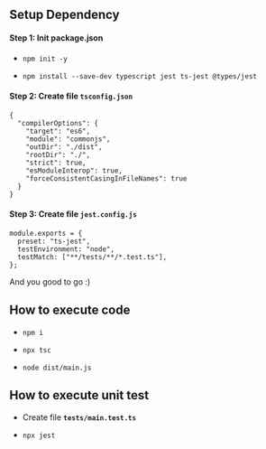 ## Setup Dependency

#### Step 1: Init package.json

- `npm init -y`

- `npm install --save-dev typescript jest ts-jest @types/jest`

#### Step 2: Create file `tsconfig.json`

```
{
  "compilerOptions": {
    "target": "es6",
    "module": "commonjs",
    "outDir": "./dist",
    "rootDir": "./",
    "strict": true,
    "esModuleInterop": true,
    "forceConsistentCasingInFileNames": true
  }
}
```

#### Step 3: Create file `jest.config.js`

```
module.exports = {
  preset: "ts-jest",
  testEnvironment: "node",
  testMatch: ["**/tests/**/*.test.ts"],
};
```

And you good to go :)

## How to execute code

- `npm i`

- `npx tsc`

- `node dist/main.js`

## How to execute unit test

- Create file <strong>`tests/main.test.ts`</strong>

- `npx jest`
